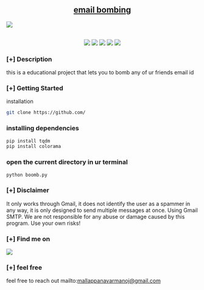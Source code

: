 <h2 align="center"><u>email bombing</u></h2>

<p>
<img src='https://st.depositphotos.com/15809744/54131/v/600/depositphotos_541312574-stock-illustration-bomb-icon-design-template-vector.jpg'></p>
<p align="center">
<br>
    <img src="https://img.shields.io/badge/Author-Rockybhai-magenta?style=flat-square">
    <img src="https://img.shields.io/badge/Open%20Source-yes-orange?style=flat-square">
    <img src="https://img.shields.io/badge/Maintained-Yes-cyan?style=flat-square">
    <img src="https://img.shields.io/badge/Made%20In-india-green?style=flat-square">
    <img src="https://img.shields.io/badge/Written%20In-python-blue?style=flat-square">
</p>

### [+] Description
this is a educational project that lets you to bomb any of ur friends email id

### [+] Getting Started
installation
```sh
git clone https://github.com/
```

### installing dependencies
```sh
pip install tqdm
pip install colorama
```
### open the current directory in ur terminal
```sh 
python boomb.py
```

### [+] Disclaimer 
It only works through Gmail, it does not identify the user as a spammer in any way, it is only designed to send multiple messages at once. Using Gmail SMTP. We are not responsible for any abuse or damage caused by this program. Use your own risks!


### [+] Find me on 
<a href="mailto:mallappanvarmanojgmail.com" target="_blank"><img src="https://img.shields.io/badge/Email-mallappanvarmanojgmail.com-blue?style=for-the-badge&logo=gmail"></a>

### [+] feel free

feel free to reach out mailto:mallappanavarmanoj@gmail.com

